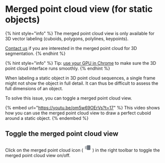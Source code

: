 # Merged point cloud view (for static objects)

{% hint style="info" %}
The merged point cloud view is only available for 3D vector labeling (cuboids, polygons, polylines, keypoints).&#x20;

[Contact us](https://segments.ai/contact) if you are interested in the merged point cloud for 3D segmentation.
{% endhint %}

{% hint style="info" %}
Tip: [use your GPU in Chrome](https://segmentsai.notion.site/How-to-use-your-GPU-in-Chrome-2b95e19fb77c456c87f798013769a98a) to make sure the 3D point cloud interface runs smoothly.
{% endhint %}

When labeling a static object in 3D point cloud sequences, a single frame might not show the object in full detail. It can thus be difficult to assess the full dimensions of an object.

To solve this issue, you can toggle a merged point cloud view.

{% embed url="https://youtu.be/om5w69OErVs?t=17" %}
This video shows how you can use the merged point cloud view to draw a perfect cuboid around a static object.
{% endembed %}

## Toggle the merged point cloud view

Click on the merged point cloud icon (![](<../../.gitbook/assets/image (1).png>)) in the right toolbar to toggle the merged point cloud view on/off.
